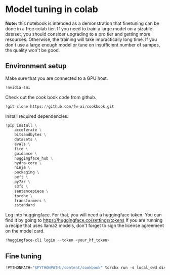 # Model tuning in colab

**Note:** this notebook is intended as a demonstration that finetuning can be done in a free colab tier. If you need to train a large model on a sizable dataset, you should consider upgrading to a pro tier and getting more resources. Otherwise, the training will take impractically long time. If you don't use a large enough model or tune on insufficient number of sampes, the quality won't be good.

## Environment setup

Make sure that you are connected to a GPU host.


```python
!nvidia-smi
```

Check out the cook book code from github.


```python
!git clone https://github.com/fw-ai/cookbook.git
```

Install required dependencies.


```python
!pip install \
    accelerate \
    bitsandbytes \
    datasets \
    evals \
    fire \
    guidance \
    huggingface_hub \
    hydra-core \
    ninja \
    packaging \
    peft \
    py7zr \
    s3fs \
    sentencepiece \
    torchx \
    transformers \
    zstandard
```

Log into huggingface. For that, you will need a huggingface token. You can find it by going to https://huggingface.co/settings/tokens
If you are running a recipe that uses llama2 models, don't forget to sign the license agreement on the model card.


```python
!huggingface-cli login --token <your_hf_token>
```

## Fine tuning


```python
!PYTHONPATH="$PYTHONPATH:/content/cookbook" torchx run -s local_cwd dist.ddp -j 1x1 --script /content/cookbook/recipes/tune/instruct_lora/finetune.py -- --config-name=summarize model=llama2-7b-chat-colab
```
